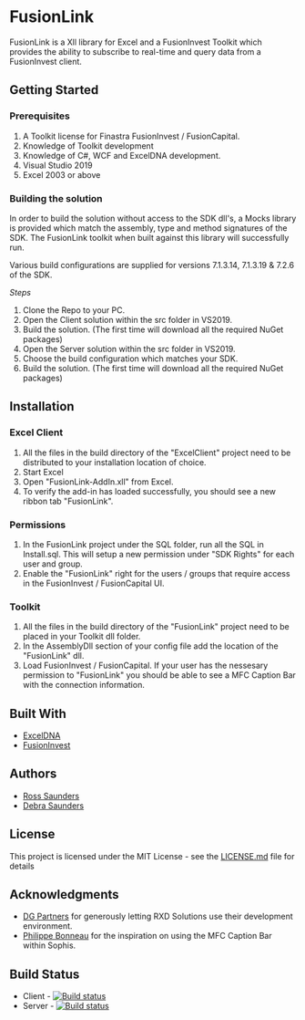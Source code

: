 # FusionLink

FusionLink is a Xll library for Excel and a FusionInvest Toolkit which provides the ability to subscribe to real-time and query data from a FusionInvest client.

## Getting Started

### Prerequisites

1. A Toolkit license for Finastra FusionInvest / FusionCapital.
2. Knowledge of Toolkit development
3. Knowledge of C#, WCF and ExcelDNA development.
3. Visual Studio 2019
4. Excel 2003 or above

### Building the solution

In order to build the solution without access to the SDK dll's, a Mocks library is provided which match the assembly, type and method signatures of the SDK. The FusionLink toolkit when built against this library will successfully run. 

Various build configurations are supplied for versions 7.1.3.14, 7.1.3.19 & 7.2.6 of the SDK. 

*Steps*

1. Clone the Repo to your PC.
2. Open the Client solution within the src folder in VS2019.
3. Build the solution. (The first time will download all the required NuGet packages)
3. Open the Server solution within the src folder in VS2019.
4. Choose the build configuration which matches your SDK.
5. Build the solution. (The first time will download all the required NuGet packages)

## Installation

### Excel Client

1. All the files in the build directory of the "ExcelClient" project need to be distributed to your installation location of choice.
2. Start Excel
3. Open "FusionLink-AddIn.xll" from Excel. 
4. To verify the add-in has loaded successfully, you should see a new ribbon tab "FusionLink".

### Permissions

1. In the FusionLink project under the SQL folder, run all the SQL in Install.sql. This will setup a new permission under "SDK Rights" for each user and group.
2. Enable the "FusionLink" right for the users / groups that require access in the FusionInvest / FusionCapital UI.

### Toolkit

1. All the files in the build directory of the "FusionLink" project need to be placed in your Toolkit dll folder. 
2. In the AssemblyDll section of your config file add the location of the "FusionLink" dll.
3. Load FusionInvest / FusionCapital. If your user has the nessesary permission to "FusionLink" you should be able to see a MFC Caption Bar with the connection information.

## Built With

* [ExcelDNA](https://excel-dna.net/)
* [FusionInvest](https://www.finastra.com/solutions/treasury-and-capital-markets/investment-management/fusion-invest)

## Authors

* [Ross Saunders](https://github.com/rosssaunders) 
* [Debra Saunders](https://github.com/debrasaunders)

## License

This project is licensed under the MIT License - see the [LICENSE.md](LICENSE.md) file for details

## Acknowledgments

* [DG Partners](http://www.dgpartners.co.uk/) for generously letting RXD Solutions use their development environment.
* [Philippe Bonneau](http://www.it-quants.com/Blogs.aspx) for the inspiration on using the MFC Caption Bar within Sophis.

## Build Status
* Client - [![Build status](https://dev.azure.com/rxd/FusionInvest/_apis/build/status/FusionInvest-Client-CI)](https://dev.azure.com/rxd/FusionInvest/_build/latest?definitionId=2)
* Server - [![Build status](https://dev.azure.com/rxd/FusionInvest/_apis/build/status/FusionInvest-Server-CI)](https://dev.azure.com/rxd/FusionInvest/_build/latest?definitionId=1)
